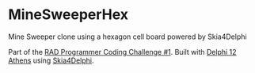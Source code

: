 # MineSweeperHex

Mine Sweeper clone using a hexagon cell board powered by Skia4Delphi

Part of the [RAD Programmer Coding Challenge #1](https://ideasawakened.com/post/rad-programmer-challenge-number-1-minesweeper-game-build). Built with [Delphi 12 Athens](https://www.embarcadero.com/products/rad-studio/whats-new-in-12-athens) using [Skia4Delphi](https://github.com/skia4delphi/skia4delphi).
